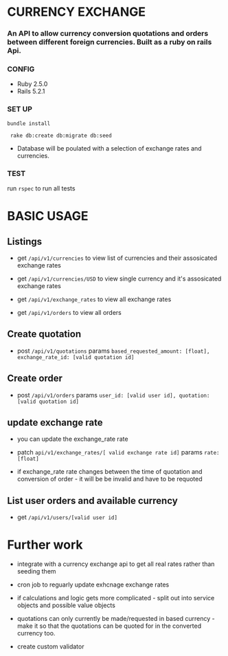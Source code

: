 # CURRENCY EXCHANGE

### An API to allow currency conversion quotations and orders between different foreign currencies. Built as a ruby on rails Api.

### CONFIG


 * Ruby 2.5.0
 * Rails 5.2.1

### SET UP

`bundle install`

` rake db:create db:migrate db:seed`

* Database will be poulated with a selection of exchange rates and currencies.

### TEST

run `rspec` to run all tests

# BASIC USAGE

## Listings

* get `/api/v1/currencies` to view list of currencies and their assosicated exchange rates

* get `/api/v1/currencies/USD` to view single currency and it's assosicated exchange rates

* get `/api/v1/exchange_rates` to view all exchange rates

* get `/api/v1/orders` to view all orders


## Create quotation

* post `/api/v1/quotations` params `based_requested_amount: [float], exchange_rate_id: [valid quotation id]`

## Create order

* post `/api/v1/orders` params `user_id: [valid user id], quotation: [valid quotation id]`

## update exchange rate

* you can update the exchange_rate rate

* patch `api/v1/exchange_rates/[ valid exchange rate id]` params `rate: [float]`

* if exchange_rate rate changes between the time of quotation and conversion of order - it will be be invalid and have to be requoted

## List user orders and available currency

* get `/api/v1/users/[valid user id]`


# Further work

* integrate with a currency exchange api to get all real rates rather than seeding them

* cron job to reguarly update exhcnage exchange rates

* if calculations and logic gets more complicated - split out into service objects and possible value objects

* quotations can only currently be made/requested in based currency - make it so that the quotations can be quoted for in the converted currency too.

* create custom validator
